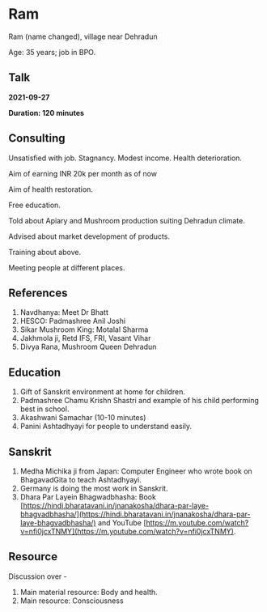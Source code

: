 # Ram

Ram (name changed), village near Dehradun

Age: 35 years; job in BPO.

## Talk

**2021-09-27**

**Duration: 120 minutes**

## Consulting

Unsatisfied with job. Stagnancy. Modest income. Health deterioration.

Aim of earning INR 20k per month as of now 

Aim of health restoration. 

Free education. 

Told about Apiary and Mushroom production suiting Dehradun climate. 

Advised about market development of products. 

Training about above. 

Meeting people at different places.

## References

 1.  Navdhanya: Meet Dr Bhatt
 2.  HESCO: Padmashree Anil Joshi 
 3. Sikar Mushroom King: Motalal Sharma 
 4. Jakhmola ji, Retd IFS, FRI, Vasant Vihar
 5. Divya Rana, Mushroom Queen Dehradun

## Education 

1. Gift of Sanskrit environment at home for children. 
 2. Padmashree Chamu Krishn Shastri and example of his child performing best in school. 
 3. Akashwani Samachar (10-10 minutes)
 4. Panini Ashtadhyayi for people to understand easily.

## Sanskrit 

 1.  Medha Michika ji from Japan: Computer Engineer who wrote book on BhagavadGita to teach Ashtadhyayi. 
 2. Germany is doing the most work in Sanskrit. 
 3. Dhara Par Layein Bhagwadbhasha: Book [https://hindi.bharatavani.in/jnanakosha/dhara-par-laye-bhagvadbhasha/](https://hindi.bharatavani.in/jnanakosha/dhara-par-laye-bhagvadbhasha/) and YouTube [https://m.youtube.com/watch?v=nfi0jcxTNMY](https://m.youtube.com/watch?v=nfi0jcxTNMY). 
 
## Resource 

Discussion over - 

1. Main material resource: Body and health. 
 2. Main resource: Consciousness
 

